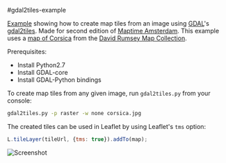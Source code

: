 #gdal2tiles-example

[Example](http://maptime-ams.github.io/gdal2tiles-example) showing how to create map tiles from an image using [GDAL](http://www.gdal.org/)'s [gdal2tiles](http://www.gdal.org/gdal2tiles.html). Made for second edition of [Maptime Amsterdam](maptime-ams.github.io). This example uses a [map of Corsica](http://www.davidrumsey.com/luna/servlet/detail/RUMSEY~8~1~31541~1150020:Corsica-?sort=Pub_List_No_InitialSort%2CPub_Date%2CPub_List_No%2CSeries_No&qvq=q:corsica;sort:Pub_List_No_InitialSort%2CPub_Date%2CPub_List_No%2CSeries_No;lc:RUMSEY~8~1&mi=78&trs=221#) from the [David Rumsey Map Collection](http://www.davidrumsey.com/).

Prerequisites:

- Install Python2.7
- Install GDAL-core
- Install GDAL-Python bindings

To create map tiles from any given image, run `gdal2tiles.py` from your console:
```bash
gdal2tiles.py -p raster -w none corsica.jpg
```

The created tiles can be used in Leaflet by using Leaflet's `tms` option:

```javascript
L.tileLayer(tileUrl, {tms: true}).addTo(map);
```

![Screenshot](screenshot.jpg)
